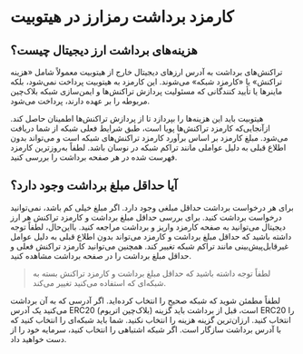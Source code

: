 
# کارمزد برداشت رمزارز در هیتوبیت

## هزینه‌های برداشت ارز دیجیتال چیست؟

تراکنش‌های برداشت به آدرس ارزهای دیجیتال خارج از هیتوبیت معمولاً شامل «هزینه تراکنش» یا «کارمزد شبکه» می‌شوند. این کارمزد به هیتوبیت پرداخت نمی‌شود، بلکه ماینرها یا تأیید کنندگانی که مسئولیت پردازش تراکنش‌ها و ایمن‌سازی شبکه بلاک‌چین مربوطه را بر عهده دارند، پرداخت می‌شود.

هیتوبیت باید این هزینه‌ها را بپردازد تا از پردازش تراکنش‌ها اطمینان حاصل کند. ازآنجایی‌که کارمزد تراکنش‌ها پویا است، طبق شرایط فعلی شبکه از شما دریافت می‌شود. مبلغ کارمزد بر اساس برآورد کارمزد تراکنش‌های شبکه است و می‌تواند بدون اطلاع قبلی به دلیل عواملی مانند تراکم شبکه در نوسان باشد. لطفاً به‌روزترین کارمزد فهرست شده در هر صفحه برداشت را بررسی کنید.

## آیا حداقل مبلغ برداشت وجود دارد؟

برای هر درخواست برداشت حداقل مبلغی وجود دارد. اگر مبلغ خیلی کم باشد، نمی‌توانید درخواست برداشت کنید. برای بررسی حداقل مبلغ برداشت و کارمزد تراکنش هر ارز دیجیتال می‌توانید به صفحه کارمزد واریز و برداشت مراجعه کنید. بااین‌حال، لطفاً توجه داشته باشید که حداقل مبلغ برداشت و کارمزد می‌تواند بدون اطلاع قبلی به دلیل عوامل غیرقابل‌پیش‌بینی مانند تراکم شبکه تغییر کند.
همچنین می‌توانید کارمزد تراکنش فعلی و حداقل مبلغ برداشت را در صفحه برداشت مشاهده کنید.

> لطفاً توجه داشته باشید که حداقل مبلغ برداشت و کارمزد تراکنش بسته به شبکه‌ای که استفاده می‌کنید تغییر می‌کند.

لطفاً مطمئن شوید که شبکه صحیح را انتخاب کرده‌اید. اگر آدرسی که به آن برداشت می‌کنید یک آدرس ERC20 (بلاک‌چین اتریوم) است، قبل از برداشت باید گزینه ERC20 را انتخاب کنید. ارزان‌ترین گزینه هزینه را انتخاب نکنید. شما باید شبکه‌ای را انتخاب کنید که با آدرس برداشت سازگار است. اگر شبکه اشتباهی را انتخاب کنید، سرمایه خود را از دست خواهید داد.



